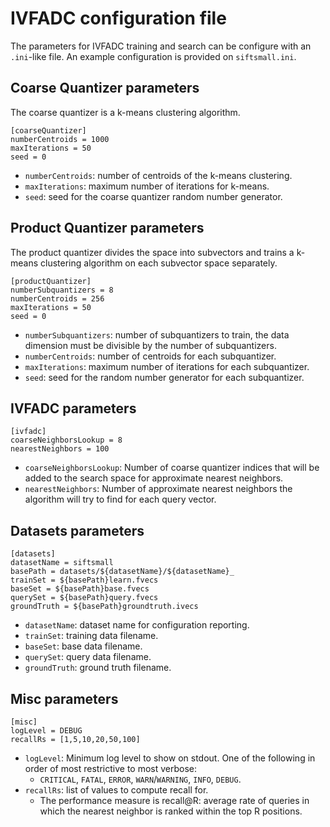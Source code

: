# IVFADC configuration file

The parameters for IVFADC training and search can be configure with an `.ini`-like file. An example configuration is provided on `siftsmall.ini`.

## Coarse Quantizer parameters

The coarse quantizer is a k-means clustering algorithm.
```
[coarseQuantizer]
numberCentroids = 1000
maxIterations = 50
seed = 0
```
- `numberCentroids`: number of centroids of the k-means clustering.
- `maxIterations`: maximum number of iterations for k-means.
- `seed`: seed for the coarse quantizer random number generator.

## Product Quantizer parameters

The product quantizer divides the space into subvectors and trains a k-means clustering algorithm on each subvector space separately.
```
[productQuantizer]
numberSubquantizers = 8
numberCentroids = 256
maxIterations = 50
seed = 0
```
- `numberSubquantizers`: number of subquantizers to train, the data dimension must be divisible by the number of subquantizers.
- `numberCentroids`: number of centroids for each subquantizer.
- `maxIterations`: maximum number of iterations for each subquantizer.
- `seed`: seed for the random number generator for each subquantizer.

## IVFADC parameters
```
[ivfadc]
coarseNeighborsLookup = 8
nearestNeighbors = 100
```
- `coarseNeighborsLookup`: Number of coarse quantizer indices that will be added to the search space for approximate nearest neighbors.
- `nearestNeighbors`: Number of approximate nearest neighbors the algorithm will try to find for each query vector.

## Datasets parameters
```
[datasets]
datasetName = siftsmall
basePath = datasets/${datasetName}/${datasetName}_
trainSet = ${basePath}learn.fvecs
baseSet = ${basePath}base.fvecs
querySet = ${basePath}query.fvecs
groundTruth = ${basePath}groundtruth.ivecs
```
- `datasetName`: dataset name for configuration reporting.
- `trainSet`: training data filename.
- `baseSet`: base data filename.
- `querySet`: query data filename.
- `groundTruth`: ground truth filename.

## Misc parameters
```
[misc]
logLevel = DEBUG
recallRs = [1,5,10,20,50,100]
```
- `logLevel`: Minimum log level to show on stdout. One of the following in order of most restrictive to most verbose:
  - `CRITICAL`, `FATAL`, `ERROR`, `WARN`/`WARNING`, `INFO`, `DEBUG`.
- `recallRs`: list of values to compute recall for.
  - The performance measure is recall@R: average rate of queries in which the nearest neighbor is ranked within the top R positions.
